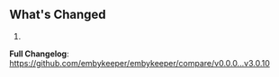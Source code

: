 ## What's Changed

1.

**Full Changelog**: https://github.com/embykeeper/embykeeper/compare/v0.0.0...v3.0.10
